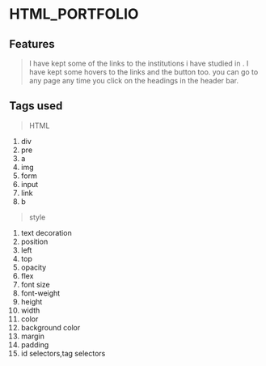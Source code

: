 # HTML_PORTFOLIO

## Features
> I have kept some of the links to the institutions i have studied in . I have kept some hovers to the links and the button too. you can go to any page any time you click on the headings in the header bar.
## Tags used
> HTML
1. div
2. pre
3. a
4. img
5. form
6. input
7. link
8. b
> style
1. text decoration
2. position
3. left
4. top
5. opacity
6. flex
7. font size
8. font-weight
9. height
10. width
11. color
12. background color
13. margin
14. padding
15. id selectors,tag selectors
